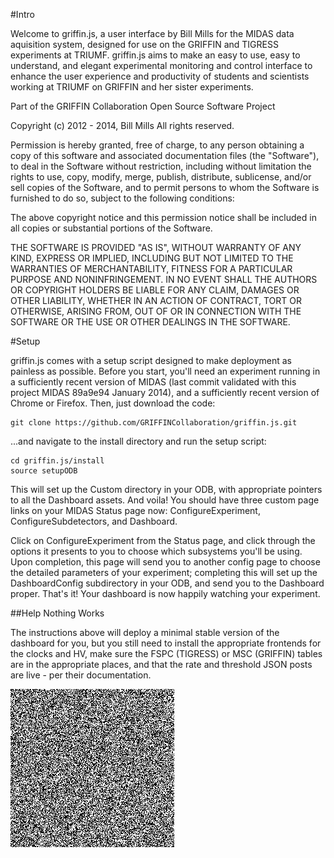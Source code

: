 #Intro

Welcome to griffin.js, a user interface by Bill Mills for the MIDAS data aquisition system, designed for use on the GRIFFIN and TIGRESS experiments at TRIUMF.  griffin.js aims to make an easy to use, easy to understand, and elegant experimental monitoring and control interface to enhance the user experience and productivity of students and scientists working at TRIUMF on GRIFFIN and her sister experiments. 

Part of the GRIFFIN Collaboration Open Source Software Project

Copyright (c) 2012 - 2014, Bill Mills
All rights reserved.

Permission is hereby granted, free of charge, to any person obtaining a copy
of this software and associated documentation files (the "Software"), to deal
in the Software without restriction, including without limitation the rights
to use, copy, modify, merge, publish, distribute, sublicense, and/or sell
copies of the Software, and to permit persons to whom the Software is
furnished to do so, subject to the following conditions:

The above copyright notice and this permission notice shall be included in
all copies or substantial portions of the Software.

THE SOFTWARE IS PROVIDED "AS IS", WITHOUT WARRANTY OF ANY KIND, EXPRESS OR
IMPLIED, INCLUDING BUT NOT LIMITED TO THE WARRANTIES OF MERCHANTABILITY,
FITNESS FOR A PARTICULAR PURPOSE AND NONINFRINGEMENT. IN NO EVENT SHALL THE
AUTHORS OR COPYRIGHT HOLDERS BE LIABLE FOR ANY CLAIM, DAMAGES OR OTHER
LIABILITY, WHETHER IN AN ACTION OF CONTRACT, TORT OR OTHERWISE, ARISING FROM,
OUT OF OR IN CONNECTION WITH THE SOFTWARE OR THE USE OR OTHER DEALINGS IN
THE SOFTWARE.

#Setup

griffin.js comes with a setup script designed to make deployment as painless as possible.  Before you start, you'll need an experiment running in a sufficiently recent version of MIDAS (last commit validated with this project MIDAS 89a9e94 January 2014), and a sufficiently recent version of Chrome or Firefox.   Then, just download the code:

    git clone https://github.com/GRIFFINCollaboration/griffin.js.git

...and navigate to the install directory and run the setup script:

    cd griffin.js/install
    source setupODB

This will set up the Custom directory in your ODB, with appropriate pointers to all the Dashboard assets.  And voila!  You should have three custom page links on your MIDAS Status page now: ConfigureExperiment, ConfigureSubdetectors, and Dashboard.  

Click on ConfigureExperiment from the Status page, and click through the options it presents to you to choose which subsystems you'll be using.  Upon completion, this page will send you to another config page to choose the detailed parameters of your experiment; completing this will set up the DashboardConfig subdirectory in your ODB, and send you to the Dashboard proper.  That's it!  Your dashboard is now happily watching your experiment.

##Help Nothing Works

The instructions above will deploy a minimal stable version of the dashboard for you, but you still need to install the appropriate frontends for the clocks and HV, make sure the FSPC (TIGRESS) or MSC (GRIFFIN) tables are in the appropriate places, and that the rate and threshold JSON posts are live - per their documentation.



<img src='https://github.com/BillMills/griffin.js/blob/master/img/static.gif'></image>
